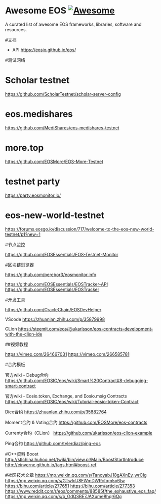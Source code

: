 # Awesome EOS [![Awesome](https://cdn.rawgit.com/sindresorhus/awesome/d7305f38d29fed78fa85652e3a63e154dd8e8829/media/badge.svg)](https://github.com/sindresorhus/awesome)

A curated list of awesome EOS frameworks, libraries, software and resources.

#文档

- API
https://eosio.github.io/eos/

#测试网络

# Scholar testnet
https://github.com/ScholarTestnet/scholar-server-config

# eos.medishares
https://github.com/MediShares/eos-medishares-testnet

# more.top
https://github.com/EOSMore/EOS-More-Testnet

# testnet party
https://party.eosmonitor.io/

# eos-new-world-testnet
https://forums.eosgo.io/discussion/717/welcome-to-the-eos-new-world-testnet/p1?new=1

#节点监控

https://github.com/EOSEssentials/EOS-Testnet-Monitor

#区块链浏览器

https://github.com/perebor3/eosmonitor.info

https://github.com/EOSEssentials/EOSTracker-API
https://github.com/EOSEssentials/EOSTracker

#开发工具

https://github.com/OracleChain/EOSDevHelper

VScode
https://zhuanlan.zhihu.com/p/35879998

CLion
https://steemit.com/eos/@ukarlsson/eos-contracts-development-with-the-clion-ide

##视频教程

https://vimeo.com/264667031
https://vimeo.com/266585781

#合约模板

官方wiki - Debug合约
https://github.com/EOSIO/eos/wiki/Smart%20Contract#8-debugging-smart-contract

官方wiki - Eosio.token, Exchange, and Eosio.msig Contracts
https://github.com/EOSIO/eos/wiki/Tutorial-eosio-token-Contract

Dice合约
https://zhuanlan.zhihu.com/p/35882764

Moment合约 & Voting合约
https://github.com/EOSMore/eos-contracts

Currenty合约（CLion）
https://github.com/ukarlsson/eos-clion-example

Ping合约
https://github.com/tylerdiaz/ping-eos

#C++资料
Boost
http://stlchina.huhoo.net/twiki/bin/view.pl/Main/BoostStartIntroduce
http://einverne.github.io/tags.html#boost-ref

#社区技术文章
https://mp.weixin.qq.com/s/TanoyabJ18gAXnEy_wrClg
https://mp.weixin.qq.com/s/GTwlcU8FWmDWRcfqm5o6tw
https://bihu.com/article/277651
https://bihu.com/article/277353
https://www.reddit.com/r/eos/comments/88585f/the_exhaustive_eos_faq/
https://mp.weixin.qq.com/s/b_GdQSBE7JAXume8hqr6Qg